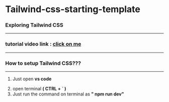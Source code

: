 # Tailwind-css-starting-template

<h3>Exploring Tailwind CSS</h3>
<hr>

<h3>tutorial video link : <a href="https://youtu.be/arftp8kFBBg?si=PYyJ-3yzKG8TwH5t">click on me</a></h3>
<hr>

<h3>How to setup Tailwind CSS???</h3>
<hr>

<ol>
  <li><p>Just open <strong> vs code </strong></p></li>
  <li>open terminal  <strong>( CTRL + ` )</strong> </li>
  <li>Just run the command on terminal as <strong>" npm run dev"</strong></li>
</ol>
